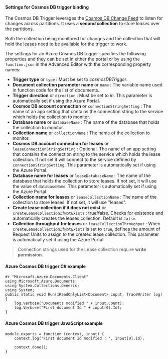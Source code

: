 #### Settings for Cosmos DB trigger binding

The Cosmos DB Trigger leverages the [Cosmos DB Change Feed](https://docs.microsoft.com/azure/cosmos-db/change-feed) to listen for changes across partitions. It uses a **second collection** to store *leases* over the partitions.

Both the collection being monitored for changes and the collection that will hold the leases need to be available for the trigger to work.

The settings for an Azure Cosmos DB trigger specifies the following properties and they can be set in either the portal or by using the `function.json` in the Advanced Editor with the corresponding property names:

- **Trigger type** or `type` : Must be set to *cosmosDBTrigger*.
- **Document collection parameter name** or `name` : The variable name used in function code for the list of documents. 
- **Trigger direction** or `direction` : Must be set to *in*. This parameter is automatically set if using the Azure Portal.
- **Cosmos DB account connection** or `connectionStringSetting` : The name of an app setting that contains the connection string to the service which holds the collection to monitor.
- **Database name** or `databaseName` : The name of the database that holds the collection to monitor.
- **Collection name** or `collectionName` : The name of the collection to monitor.
- **Cosmos DB account connection for leases** or `leaseConnectionStringSetting` : Optional. The name of an app setting that contains the connection string to the service which holds the lease collection. If not set it will connect to the service defined by `connectionStringSetting`. This parameter is automatically set if using the Azure Portal.
- **Database name for leases** or `leaseDatabaseName` : The name of the database that holds the collection to store leases. If not set, it will use the value of `databaseName`. This parameter is automatically set if using the Azure Portal.
- **Collection name for leases** or `leaseCollectionName` : The name of the collection to store leases. If not set, it will use "leases".
- **Create lease collection if it does not exist** or `createLeaseCollectionIfNotExists` : true/false. Checks for existence and automatically creates the leases collection. Default is `false`.
- **Collection throughput for leases** or `leaseCollectionThroughput` : When `createLeaseCollectionIfNotExists` is set to `true`, defines the amount of Request Units to assign to the created lease collection. This parameter is automatically set if using the Azure Portal.

> Connection strings used for the Lease collection require **write permission**.

#### Azure Cosmos DB trigger C# example
 
	#r "Microsoft.Azure.Documents.Client"
	using Microsoft.Azure.Documents;
	using System.Collections.Generic;
	using System;
	public static void Run(IReadOnlyList<Document> input, TraceWriter log)
	{
		log.Verbose("Documents modified " + input.Count);
		log.Verbose("First document Id " + input[0].Id);
	}

#### Azure Cosmos DB trigger JavaScript example

	module.exports = function (context, input) {
		context.log('First document Id modified : ', input[0].id);

		context.done();
	}
